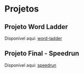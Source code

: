 # Projetos

## Projeto Word Ladder

Disponível aqui: [word-ladder](https://github.com/miguelovila/ua-aed-word-ladder)

## Projeto Final - Speedrun

Disponível aqui: [speedrun](https://github.com/miguelovila/ua-aed-speed-run)
